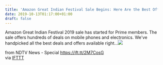 ```yaml
---
title: 'Amazon Great Indian Festival Sale Begins: Here Are the Best Offers Today'
date: 2019-10-13T01:17:00+01:00
draft: false
---
```


Amazon Great Indian Festival 2019 sale has started for Prime members. The sale offers hundreds of deals on mobile phones and electronics. We've handpicked all the best deals and offers available right...![](http://feeds.feedburner.com/~r/NDTV-LatestNews/~4/py8_RjtG_7c)  
  
from NDTV News - Special https://ift.tt/2M7CosG  
via [IFTTT](https://ifttt.com/?ref=da&site=blogger)